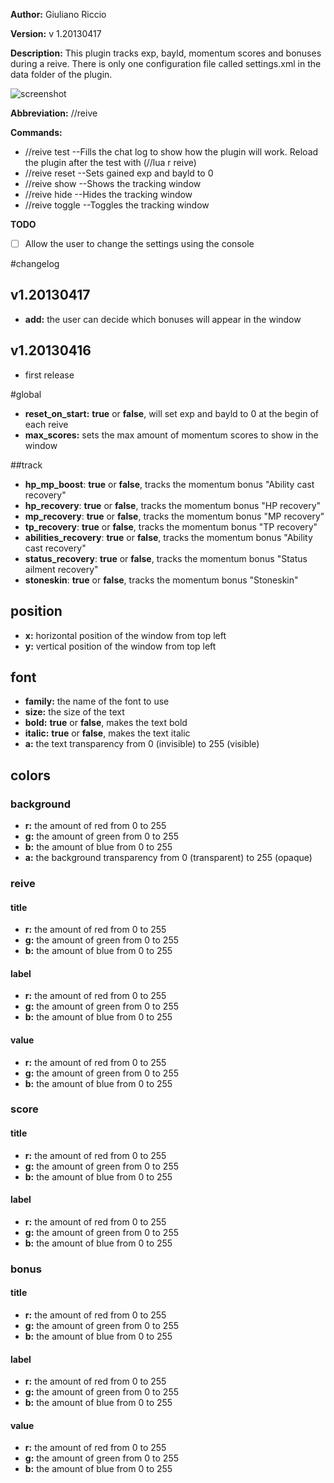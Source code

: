 **Author:** Giuliano Riccio

**Version:** v 1.20130417

**Description:**
This plugin tracks exp, bayld, momentum scores and bonuses during a reive.
There is only one configuration file called settings.xml in the data folder of the plugin.

![screenshot](https://raw.github.com/giulianoriccio/Lua/master/addons/reive/ss.gif)

**Abbreviation:** //reive

**Commands:**

* //reive test --Fills the chat log to show how the plugin will work. Reload the plugin after the test with (//lua r reive)
* //reive reset --Sets gained exp and bayld to 0
* //reive show --Shows the tracking window
* //reive hide --Hides the tracking window
* //reive toggle --Toggles the tracking window

**TODO**

- [ ] Allow the user to change the settings using the console

#changelog
## v1.20130417
* **add:** the user can decide which bonuses will appear in the window

## v1.20130416
* first release

#global
* **reset_on_start:** **true** or **false**, will set exp and bayld to 0 at the begin of each reive
* **max_scores:** sets the max amount of momentum scores to show in the window

##track
* **hp_mp_boost**: **true** or **false**, tracks the momentum bonus "Ability cast recovery"
* **hp_recovery**: **true** or **false**, tracks the momentum bonus "HP recovery"
* **mp_recovery**: **true** or **false**, tracks the momentum bonus "MP recovery"
* **tp_recovery**: **true** or **false**, tracks the momentum bonus "TP recovery"
* **abilities_recovery**: **true** or **false**, tracks the momentum bonus "Ability cast recovery"
* **status_recovery**: **true** or **false**, tracks the momentum bonus "Status ailment recovery"
* **stoneskin**: **true** or **false**, tracks the momentum bonus "Stoneskin"

## position
* **x:** horizontal position of the window from top left
* **y:** vertical position of the window from top left

## font
* **family:** the name of the font to use
* **size:** the size of the text
* **bold:** **true** or **false**, makes the text bold
* **italic:** **true** or **false**, makes the text italic
* **a:** the text transparency from 0 (invisible) to 255 (visible)

## colors
### background
* **r:** the amount of red from 0 to 255
* **g:** the amount of green from 0 to 255
* **b:** the amount of blue from 0 to 255
* **a:** the background transparency from 0 (transparent) to 255 (opaque)

### reive
#### title
* **r:** the amount of red from 0 to 255
* **g:** the amount of green from 0 to 255
* **b:** the amount of blue from 0 to 255

#### label
* **r:** the amount of red from 0 to 255
* **g:** the amount of green from 0 to 255
* **b:** the amount of blue from 0 to 255

#### value
* **r:** the amount of red from 0 to 255
* **g:** the amount of green from 0 to 255
* **b:** the amount of blue from 0 to 255

### score
#### title
* **r:** the amount of red from 0 to 255
* **g:** the amount of green from 0 to 255
* **b:** the amount of blue from 0 to 255

#### label
* **r:** the amount of red from 0 to 255
* **g:** the amount of green from 0 to 255
* **b:** the amount of blue from 0 to 255

### bonus
#### title
* **r:** the amount of red from 0 to 255
* **g:** the amount of green from 0 to 255
* **b:** the amount of blue from 0 to 255

#### label
* **r:** the amount of red from 0 to 255
* **g:** the amount of green from 0 to 255
* **b:** the amount of blue from 0 to 255

#### value
* **r:** the amount of red from 0 to 255
* **g:** the amount of green from 0 to 255
* **b:** the amount of blue from 0 to 255